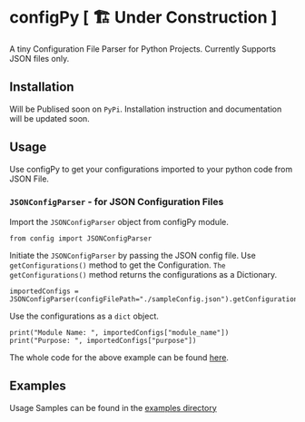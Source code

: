 # configPy [ 🏗 Under Construction ]

A tiny Configuration File Parser for Python Projects. Currently Supports JSON files only. 

## Installation

Will be Publised soon on `PyPi`. Installation instruction and documentation will be updated soon.

## Usage 

Use configPy to get your configurations imported to your python code from JSON File.


### `JSONConfigParser` - for JSON Configuration Files

Import the `JSONConfigParser` object from configPy module.
```
from config import JSONConfigParser
```

Initiate the `JSONConfigParser` by passing the JSON config file. Use `getConfigurations()` method to get the Configuration. `The getConfigurations()` method returns the configurations as a Dictionary.
```
importedConfigs = JSONConfigParser(configFilePath="./sampleConfig.json").getConfigurations()
```

Use the configurations as a `dict` object.
```
print("Module Name: ", importedConfigs["module_name"])
print("Purpose: ", importedConfigs["purpose"])
```

The whole code for the above example can be found [here](./examples/sample_jsonConfig.py).

## Examples

Usage Samples can be found in the [examples directory](./examples)
